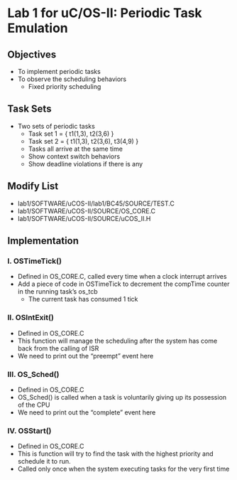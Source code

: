 # Lab 1 for uC/OS-II: Periodic Task Emulation

## Objectives
- To implement periodic tasks
- To observe the scheduling behaviors
  - Fixed priority scheduling

## Task Sets
- Two sets of periodic tasks
  - Task set 1 = { t1(1,3), t2(3,6) }
  - Task set 2 = { t1(1,3), t2(3,6), t3(4,9) }
  - Tasks all arrive at the same time
  - Show context switch behaviors
  - Show deadline violations if there is any

## Modify List
- lab1/SOFTWARE/uCOS-II/lab1/BC45/SOURCE/TEST.C
- lab1/SOFTWARE/uCOS-II/SOURCE/OS_CORE.C
- lab1/SOFTWARE/uCOS-II/SOURCE/uCOS_II.H

## Implementation
### I. OSTimeTick()
- Defined in OS_CORE.C, called every time when a clock interrupt arrives
- Add a piece of code in OSTimeTick to decrement the compTime counter in the running task’s os_tcb
  - The current task has consumed 1 tick
### II. OSIntExit()
- Defined in OS_CORE.C
- This function will manage the scheduling after the system has come back from the calling of ISR
- We need to print out the “preempt” event here
### III. OS_Sched()
- Defined in OS_CORE.C
- OS_Sched() is called when a task is voluntarily giving up its possession of the CPU
- We need to print out the “complete” event here
### IV. OSStart()
- Defined in OS_CORE.C
- This is function will try to find the task with the highest priority and schedule it to run.
- Called only once when the system executing tasks for the very first time
